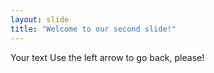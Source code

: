 ```yaml
---
layout: slide
title: "Welcome to our second slide!"
---
```

Your text
Use the left arrow to go back, please!

